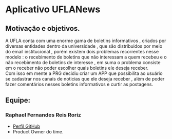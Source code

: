 # **Aplicativo UFLANews**

## Motivação e objetivos.
   A UFLA conta com uma enorme gama de boletins informativos , criados por diversas entidades dentro da universidade , que são distribuidos por meio do email institucional , porém existem dois problemas recorrentes nesse modelo : o recebimento de boletins que não interessam a quem recebeu e o não recebimento de boletins de interesse , em suma o problema consiste em o receber não poder escolher quais boletins ele deseja receber.  
   Com isso em mente a PRG decidiu criar um APP que possibilita ao usuário se cadastrar nos canais de noticias que ele deseja receber , além de poder fazer comentários nesses boletins informativos e curtir as postagens.  


## Equipe:

### Raphael Fernandes Reis Roriz 
* [Perfil GitHub](https://github.com/RaphaelRoriz)
* Product Owner do time.
